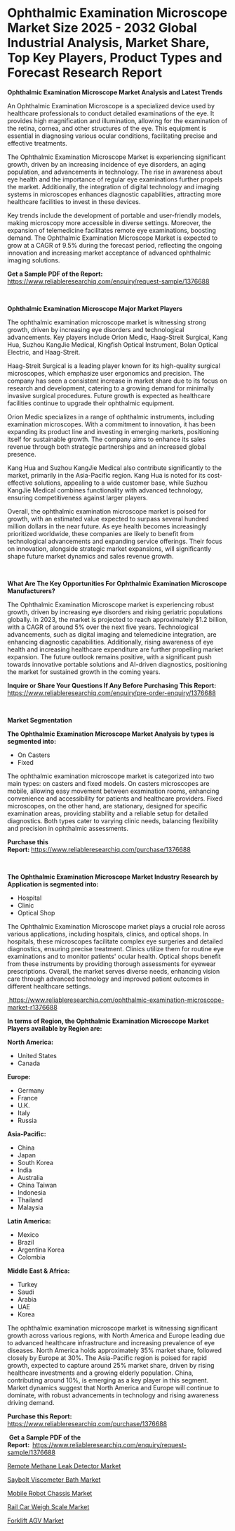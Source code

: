 <p><h1>Ophthalmic Examination Microscope Market Size 2025 - 2032 Global Industrial Analysis, Market Share, Top Key Players, Product Types and Forecast Research Report</h1></p><p><strong>Ophthalmic Examination Microscope Market Analysis and Latest Trends</strong></p>
<p><p>An Ophthalmic Examination Microscope is a specialized device used by healthcare professionals to conduct detailed examinations of the eye. It provides high magnification and illumination, allowing for the examination of the retina, cornea, and other structures of the eye. This equipment is essential in diagnosing various ocular conditions, facilitating precise and effective treatments.</p><p>The Ophthalmic Examination Microscope Market is experiencing significant growth, driven by an increasing incidence of eye disorders, an aging population, and advancements in technology. The rise in awareness about eye health and the importance of regular eye examinations further propels the market. Additionally, the integration of digital technology and imaging systems in microscopes enhances diagnostic capabilities, attracting more healthcare facilities to invest in these devices.</p><p>Key trends include the development of portable and user-friendly models, making microscopy more accessible in diverse settings. Moreover, the expansion of telemedicine facilitates remote eye examinations, boosting demand. The Ophthalmic Examination Microscope Market is expected to grow at a CAGR of 9.5% during the forecast period, reflecting the ongoing innovation and increasing market acceptance of advanced ophthalmic imaging solutions.</p></p>
<p><strong>Get a Sample PDF of the Report:&nbsp;</strong> <a href="https://www.reliableresearchiq.com/enquiry/request-sample/1376688?utm_campaign=2886&utm_medium=2&utm_source=Github&utm_content=ia&utm_term=28032025&utm_id=ophthalmic-examination-microscope">https://www.reliableresearchiq.com/enquiry/request-sample/1376688</a></p>
<p>&nbsp;</p>
<p><strong>Ophthalmic Examination Microscope Major Market Players</strong></p>
<p><p>The ophthalmic examination microscope market is witnessing strong growth, driven by increasing eye disorders and technological advancements. Key players include Orion Medic, Haag-Streit Surgical, Kang Hua, Suzhou KangJie Medical, Kingfish Optical Instrument, Bolan Optical Electric, and Haag-Streit. </p><p>Haag-Streit Surgical is a leading player known for its high-quality surgical microscopes, which emphasize user ergonomics and precision. The company has seen a consistent increase in market share due to its focus on research and development, catering to a growing demand for minimally invasive surgical procedures. Future growth is expected as healthcare facilities continue to upgrade their ophthalmic equipment.</p><p>Orion Medic specializes in a range of ophthalmic instruments, including examination microscopes. With a commitment to innovation, it has been expanding its product line and investing in emerging markets, positioning itself for sustainable growth. The company aims to enhance its sales revenue through both strategic partnerships and an increased global presence.</p><p>Kang Hua and Suzhou KangJie Medical also contribute significantly to the market, primarily in the Asia-Pacific region. Kang Hua is noted for its cost-effective solutions, appealing to a wide customer base, while Suzhou KangJie Medical combines functionality with advanced technology, ensuring competitiveness against larger players.</p><p>Overall, the ophthalmic examination microscope market is poised for growth, with an estimated value expected to surpass several hundred million dollars in the near future. As eye health becomes increasingly prioritized worldwide, these companies are likely to benefit from technological advancements and expanding service offerings. Their focus on innovation, alongside strategic market expansions, will significantly shape future market dynamics and sales revenue growth.</p></p>
<p>&nbsp;</p>
<p><strong>What Are The Key Opportunities For Ophthalmic Examination Microscope Manufacturers?</strong></p>
<p><p>The Ophthalmic Examination Microscope market is experiencing robust growth, driven by increasing eye disorders and rising geriatric populations globally. In 2023, the market is projected to reach approximately $1.2 billion, with a CAGR of around 5% over the next five years. Technological advancements, such as digital imaging and telemedicine integration, are enhancing diagnostic capabilities. Additionally, rising awareness of eye health and increasing healthcare expenditure are further propelling market expansion. The future outlook remains positive, with a significant push towards innovative portable solutions and AI-driven diagnostics, positioning the market for sustained growth in the coming years.</p></p>
<p><strong>Inquire or Share Your Questions If Any Before Purchasing This Report:</strong> <a href="https://www.reliableresearchiq.com/enquiry/pre-order-enquiry/1376688?utm_campaign=2886&utm_medium=2&utm_source=Github&utm_content=ia&utm_term=28032025&utm_id=ophthalmic-examination-microscope">https://www.reliableresearchiq.com/enquiry/pre-order-enquiry/1376688</a></p>
<p>&nbsp;</p>
<p><strong>Market Segmentation</strong></p>
<p><strong>The Ophthalmic Examination Microscope Market Analysis by types is segmented into:</strong></p>
<p><ul><li>On Casters</li><li>Fixed</li></ul></p>
<p><p>The ophthalmic examination microscope market is categorized into two main types: on casters and fixed models. On casters microscopes are mobile, allowing easy movement between examination rooms, enhancing convenience and accessibility for patients and healthcare providers. Fixed microscopes, on the other hand, are stationary, designed for specific examination areas, providing stability and a reliable setup for detailed diagnostics. Both types cater to varying clinic needs, balancing flexibility and precision in ophthalmic assessments.</p></p>
<p><strong>Purchase this Report:&nbsp;</strong><a href="https://www.reliableresearchiq.com/purchase/1376688?utm_campaign=2886&utm_medium=2&utm_source=Github&utm_content=ia&utm_term=28032025&utm_id=ophthalmic-examination-microscope">https://www.reliableresearchiq.com/purchase/1376688</a></p>
<p>&nbsp;</p>
<p><strong>The Ophthalmic Examination Microscope Market Industry Research by Application is segmented into:</strong></p>
<p><ul><li>Hospital</li><li>Clinic</li><li>Optical Shop</li></ul></p>
<p><p>The Ophthalmic Examination Microscope market plays a crucial role across various applications, including hospitals, clinics, and optical shops. In hospitals, these microscopes facilitate complex eye surgeries and detailed diagnostics, ensuring precise treatment. Clinics utilize them for routine eye examinations and to monitor patients' ocular health. Optical shops benefit from these instruments by providing thorough assessments for eyewear prescriptions. Overall, the market serves diverse needs, enhancing vision care through advanced technology and improved patient outcomes in different healthcare settings.</p></p>
<p><a href="https://www.reliableresearchiq.com/ophthalmic-examination-microscope-market-r1376688?utm_campaign=2886&utm_medium=2&utm_source=Github&utm_content=ia&utm_term=28032025&utm_id=ophthalmic-examination-microscope">&nbsp;https://www.reliableresearchiq.com/ophthalmic-examination-microscope-market-r1376688</a></p>
<p><strong>In terms of Region, the Ophthalmic Examination Microscope Market Players available by Region are:</strong></p>
<p>
    <p> <strong> North America: </strong>
        <ul>
            <li>United States</li>
            <li>Canada</li>
        </ul>
        </p> 
    <p> <strong> Europe: </strong>
        <ul>
            <li>Germany</li>
            <li>France</li>
            <li>U.K.</li>
            <li>Italy</li>
            <li>Russia</li>
        </ul>
        </p> 
    <p> <strong> Asia-Pacific: </strong>
        <ul>
            <li>China</li>
            <li>Japan</li>
            <li>South Korea</li>
            <li>India</li>
            <li>Australia</li>
            <li>China Taiwan</li>
            <li>Indonesia</li>
            <li>Thailand</li>
            <li>Malaysia</li>
        </ul>
        </p> 
    <p> <strong> Latin America: </strong>
        <ul>
            <li>Mexico</li>
            <li>Brazil</li>
            <li>Argentina Korea</li>
            <li>Colombia</li>
        </ul>
        </p> 
    <p> <strong> Middle East & Africa: </strong>
        <ul>
            <li>Turkey</li>
            <li>Saudi</li>
            <li>Arabia</li>
            <li>UAE</li>
            <li>Korea</li>
        </ul>
    </p>
    </p>
<p><p>The ophthalmic examination microscope market is witnessing significant growth across various regions, with North America and Europe leading due to advanced healthcare infrastructure and increasing prevalence of eye diseases. North America holds approximately 35% market share, followed closely by Europe at 30%. The Asia-Pacific region is poised for rapid growth, expected to capture around 25% market share, driven by rising healthcare investments and a growing elderly population. China, contributing around 10%, is emerging as a key player in this segment. Market dynamics suggest that North America and Europe will continue to dominate, with robust advancements in technology and rising awareness driving demand.</p></p>
<p><strong>Purchase this Report: </strong><a href="https://www.reliableresearchiq.com/purchase/1376688?utm_campaign=2886&utm_medium=2&utm_source=Github&utm_content=ia&utm_term=28032025&utm_id=ophthalmic-examination-microscope">https://www.reliableresearchiq.com/purchase/1376688</a></p>
<p>&nbsp;<strong>Get a Sample PDF of the Report:&nbsp;&nbsp;</strong><a href="https://www.reliableresearchiq.com/enquiry/request-sample/1376688?utm_campaign=2886&utm_medium=2&utm_source=Github&utm_content=ia&utm_term=28032025&utm_id=ophthalmic-examination-microscope">https://www.reliableresearchiq.com/enquiry/request-sample/1376688</a></p>
<p><strong></strong></p>
<p><p><a href="https://www.linkedin.com/pulse/remote-methane-leak-detector-market-growth-projections-15-cagr-yyvsf?utm_campaign=2886&utm_medium=2&utm_source=Github&utm_content=ia&utm_term=28032025&utm_id=ophthalmic-examination-microscope">Remote Methane Leak Detector Market</a></p><p><a href="https://www.linkedin.com/pulse/detailed-analysis-saybolt-viscometer-bath-market-size-dynamics-6qrdf?utm_campaign=2886&utm_medium=2&utm_source=Github&utm_content=ia&utm_term=28032025&utm_id=ophthalmic-examination-microscope">Saybolt Viscometer Bath Market</a></p><p><a href="https://www.linkedin.com/pulse/insights-mobile-robot-chassis-market-players-size-geographical-slzye?utm_campaign=2886&utm_medium=2&utm_source=Github&utm_content=ia&utm_term=28032025&utm_id=ophthalmic-examination-microscope">Mobile Robot Chassis Market</a></p><p><a href="https://www.linkedin.com/pulse/insights-rail-car-weigh-scale-market-from-2025-2032-projecting-sunzf?utm_campaign=2886&utm_medium=2&utm_source=Github&utm_content=ia&utm_term=28032025&utm_id=ophthalmic-examination-microscope">Rail Car Weigh Scale Market</a></p><p><a href="https://www.linkedin.com/pulse/aligning-strategies-growth-forklift-agv-market-report-highlighting-ip4oe?utm_campaign=2886&utm_medium=2&utm_source=Github&utm_content=ia&utm_term=28032025&utm_id=ophthalmic-examination-microscope">Forklift AGV Market</a></p></p>